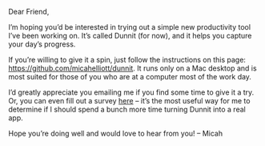 Dear Friend,

I’m hoping you’d be interested in trying out a simple new productivity
tool I’ve been working on. It’s called Dunnit (for now), and it helps
you capture your day’s progress.

If you’re willing to give it a spin, just follow the instructions on
this page: https://github.com/micahelliott/dunnit. It runs only on a
Mac desktop and is most suited for those of you who are at a computer
most of the work day.

I’d greatly appreciate you emailing me if you find some time to give
it a try. Or, you can even fill out a survey
[here](https://docs.google.com/forms/d/e/1FAIpQLSeg7IHRBzcAVq5PFDBwY06Jp97ziEF50eUqz-NDIFFw5seVLg/viewform)
– it’s the most useful way for me to determine if I should spend a
bunch more time turning Dunnit into a real app.

Hope you’re doing well and would love to hear from you!
– Micah
